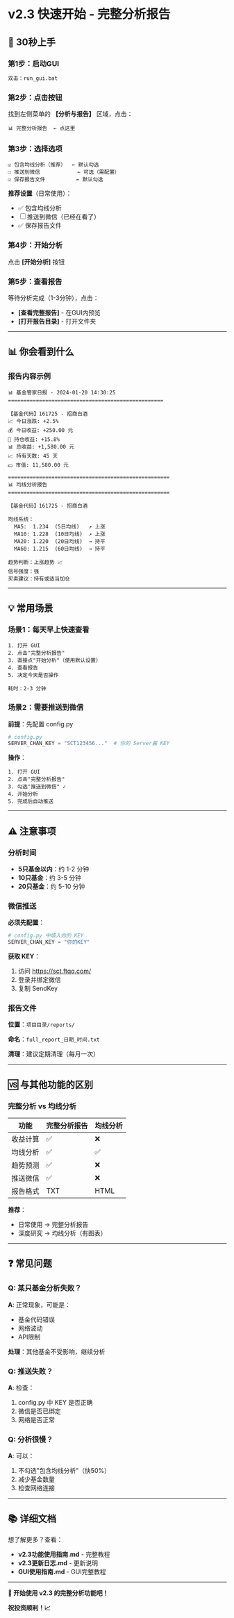 # v2.3 快速开始 - 完整分析报告

## 🚀 30秒上手

### 第1步：启动GUI

```bash
双击：run_gui.bat
```

### 第2步：点击按钮

找到左侧菜单的 **【分析与报告】** 区域，点击：

```
📊 完整分析报告  ← 点这里
```

### 第3步：选择选项

```
☑ 包含均线分析（推荐）  ← 默认勾选
☐ 推送到微信            ← 可选（需配置）
☑ 保存报告文件          ← 默认勾选
```

**推荐设置**（日常使用）：
- ✅ 包含均线分析
- ☐ 推送到微信（已经在看了）
- ✅ 保存报告文件

### 第4步：开始分析

点击 **[开始分析]** 按钮

### 第5步：查看报告

等待分析完成（1-3分钟），点击：
- **[查看完整报告]** - 在GUI内预览
- **[打开报告目录]** - 打开文件夹

---

## 📊 你会看到什么

### 报告内容示例

```
📊 基金管家日报 - 2024-01-20 14:30:25
==================================================

【基金代码】161725 - 招商白酒
📈 今日涨跌: +2.5%
💰 今日收益: +250.00 元
💎 持仓收益: +15.8%
📊 总收益: +1,580.00 元
📈 持有天数: 45 天
💵 市值: 11,580.00 元

====================================================
📊 均线分析报告
====================================================

【基金代码】161725 - 招商白酒

均线系统：
  MA5:  1.234  (5日均线)   ↗ 上涨
  MA10: 1.228  (10日均线)  ↗ 上涨
  MA20: 1.220  (20日均线)  → 持平
  MA60: 1.215  (60日均线)  → 持平

趋势判断：上涨趋势 📈
信号强度：强
买卖建议：持有或适当加仓
```

---

## 💡 常用场景

### 场景1：每天早上快速查看

```
1. 打开 GUI
2. 点击"完整分析报告"
3. 直接点"开始分析"（使用默认设置）
4. 查看报告
5. 决定今天是否操作

耗时：2-3 分钟
```

### 场景2：需要推送到微信

**前提**：先配置 config.py

```python
# config.py
SERVER_CHAN_KEY = "SCT123456..."  # 你的 Server酱 KEY
```

**操作**：
```
1. 打开 GUI
2. 点击"完整分析报告"
3. 勾选"推送到微信" ✓
4. 开始分析
5. 完成后自动推送
```

---

## ⚠️ 注意事项

### 分析时间

- **5只基金以内**：约 1-2 分钟
- **10只基金**：约 3-5 分钟
- **20只基金**：约 5-10 分钟

### 微信推送

**必须先配置**：
```python
# config.py 中填入你的 KEY
SERVER_CHAN_KEY = "你的KEY"
```

**获取 KEY**：
1. 访问 https://sct.ftqq.com/
2. 登录并绑定微信
3. 复制 SendKey

### 报告文件

**位置**：`项目目录/reports/`

**命名**：`full_report_日期_时间.txt`

**清理**：建议定期清理（每月一次）

---

## 🆚 与其他功能的区别

### 完整分析 vs 均线分析

| 功能 | 完整分析报告 | 均线分析 |
|------|-------------|---------|
| 收益计算 | ✅ | ❌ |
| 均线分析 | ✅ | ✅ |
| 趋势预测 | ✅ | ❌ |
| 推送微信 | ✅ | ❌ |
| 报告格式 | TXT | HTML |

**推荐**：
- 日常使用 → 完整分析报告
- 深度研究 → 均线分析（有图表）

---

## ❓ 常见问题

### Q: 某只基金分析失败？

**A**: 正常现象，可能是：
- 基金代码错误
- 网络波动
- API限制

**处理**：其他基金不受影响，继续分析

### Q: 推送失败？

**A**: 检查：
1. config.py 中 KEY 是否正确
2. 微信是否已绑定
3. 网络是否正常

### Q: 分析很慢？

**A**: 可以：
1. 不勾选"包含均线分析"（快50%）
2. 减少基金数量
3. 检查网络连接

---

## 📚 详细文档

想了解更多？查看：

- **v2.3功能使用指南.md** - 完整教程
- **v2.3更新日志.md** - 更新说明
- **GUI使用指南.md** - GUI完整教程

---

**🎉 开始使用 v2.3 的完整分析功能吧！**

**祝投资顺利！📈**

